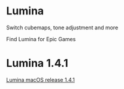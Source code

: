 # Lumina
Switch cubemaps, tone adjustment and more

Find Lumina for Epic Games

# Lumina 1.4.1
[Lumina macOS release 1.4.1 ](https://github.com/NyokoDev/Lumina/releases/tag/v1.4.1)
